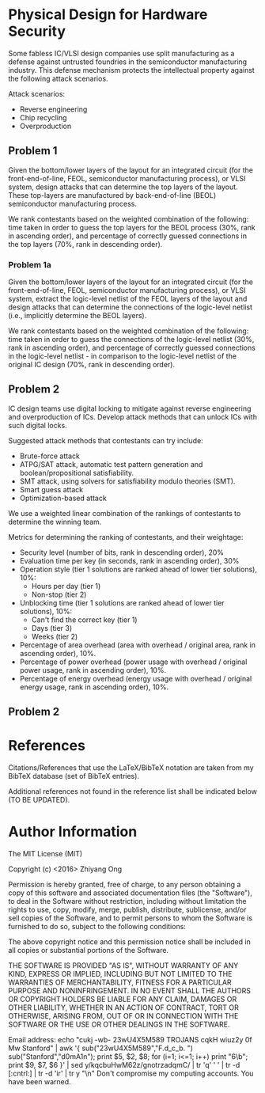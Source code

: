 #	Physical Design for Hardware Security



Some fabless IC/VLSI design companies use split manufacturing as a defense
	against untrusted foundries in the semiconductor manufacturing industry.
	This defense mechanism protects the intellectual property against the
		following attack scenarios.

Attack scenarios:
+ Reverse engineering
+ Chip recycling
+ Overproduction


##	Problem 1

Given the bottom/lower layers of the layout for an integrated circuit (for
	the front-end-of-line, FEOL, semiconductor manufacturing process), or
	VLSI system, design attacks that can determine the top layers of the layout.
	These top-layers are manufactured by back-end-of-line (BEOL) semiconductor
		manufacturing process.

We rank contestants based on the weighted combination of the following: time
	taken in order to guess the top layers for the BEOL process (30%, rank in
	ascending order), and percentage of correctly guessed connections in the
	top layers (70%, rank in descending order).


###	Problem 1a

Given the bottom/lower layers of the layout for an integrated circuit (for
	the front-end-of-line, FEOL, semiconductor manufacturing process), or
	VLSI system, extract the logic-level netlist of the FEOL layers of the
	layout and design attacks that can determine the connections of the
	logic-level netlist (i.e., implicitly determine the BEOL layers).

We rank contestants based on the weighted combination of the following: time
	taken in order to guess the connections of the logic-level netlist (30%,
	rank in ascending order), and percentage of correctly guessed connections
	in the logic-level netlist - in comparison to the logic-level netlist of
	the original IC design (70%, rank in descending order).



##	Problem 2

IC design teams use digital locking to mitigate against reverse engineering and
	overproduction of ICs.
	Develop attack methods that can unlock ICs with such digital locks.

Suggested attack methods that contestants can try include:
+ Brute-force attack
+ ATPG/SAT attack, automatic test pattern generation and
	boolean/propositional satisfiability.
+ SMT attack, using solvers for satisfiability modulo theories (SMT).
+ Smart guess attack
+ Optimization-based attack

We use a weighted linear combination of the rankings of contestants to
	determine the winning team.

Metrics for determining the ranking of contestants, and their weightage:
+ Security level (number of bits, rank in descending order), 20%
+ Evaluation time per key (in seconds, rank in ascending order), 30%
+ Operation style (tier 1 solutions are ranked ahead of lower tier solutions),
	10%:
	- Hours per day (tier 1)
	- Non-stop (tier 2)
+ Unblocking time (tier 1 solutions are ranked ahead of lower tier solutions),
	10%:
	- Can't find the correct key (tier 1)
	- Days (tier 3)
	- Weeks (tier 2)
+ Percentage of area overhead (area with overhead / original area, rank in
	ascending order), 10%.
+ Percentage of power overhead (power usage with overhead / original power
	usage, rank in ascending order), 10%.
+ Percentage of energy overhead (energy usage with overhead / original energy
		usage, rank in ascending order), 10%.




##	Problem 2








#	References

Citations/References that use the LaTeX/BibTeX notation are taken from my BibTeX database (set of BibTeX entries).

Additional references not found in the reference list shall be indicated below (TO BE UPDATED).



#	Author Information


The MIT License (MIT)

Copyright (c) <2016> Zhiyang Ong

Permission is hereby granted, free of charge, to any person obtaining a copy of this software and associated documentation files (the "Software"), to deal in the Software without restriction, including without limitation the rights to use, copy, modify, merge, publish, distribute, sublicense, and/or sell copies of the Software, and to permit persons to whom the Software is furnished to do so, subject to the following conditions:

The above copyright notice and this permission notice shall be included in all copies or substantial portions of the Software.

THE SOFTWARE IS PROVIDED "AS IS", WITHOUT WARRANTY OF ANY KIND, EXPRESS OR IMPLIED, INCLUDING BUT NOT LIMITED TO THE WARRANTIES OF MERCHANTABILITY, FITNESS FOR A PARTICULAR PURPOSE AND NONINFRINGEMENT. IN NO EVENT SHALL THE AUTHORS OR COPYRIGHT HOLDERS BE LIABLE FOR ANY CLAIM, DAMAGES OR OTHER LIABILITY, WHETHER IN AN ACTION OF CONTRACT, TORT OR OTHERWISE, ARISING FROM, OUT OF OR IN CONNECTION WITH THE SOFTWARE OR THE USE OR OTHER DEALINGS IN THE SOFTWARE.

Email address: echo "cukj -wb- 23wU4X5M589 TROJANS cqkH wiuz2y 0f Mw Stanford" | awk '{ sub("23wU4X5M589","F.d_c_b. ") sub("Stanford","d0mA1n"); print $5, $2, $8; for (i=1; i<=1; i++) print "6\b"; print $9, $7, $6 }' | sed y/kqcbuHwM62z/gnotrzadqmC/ | tr 'q' ' ' | tr -d [:cntrl:] | tr -d 'ir' | tr y "\n"		Don't compromise my computing accounts. You have been warned.
